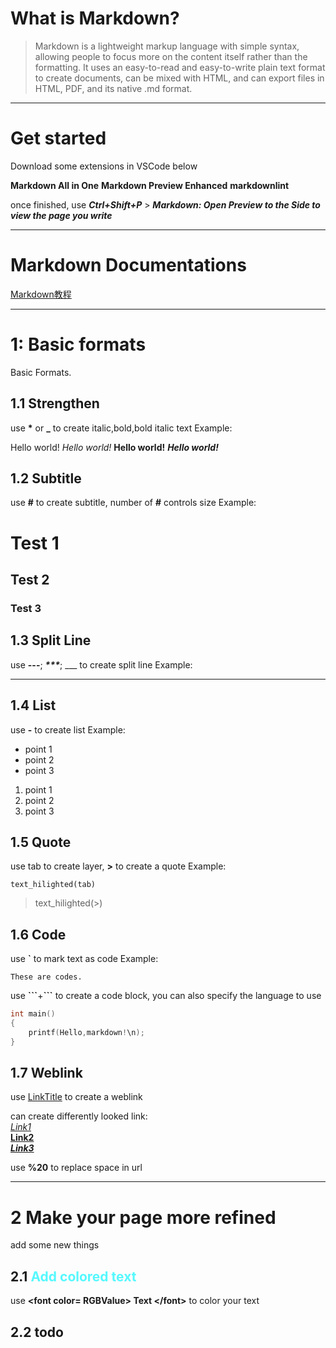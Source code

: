 # What is Markdown?  

> Markdown is a lightweight markup language with simple syntax, allowing people to focus more on the content itself rather than the formatting. It uses an easy-to-read and easy-to-write plain text format to create documents, can be mixed with HTML, and can export files in HTML, PDF, and its native .md format.

---

# Get started  

Download some extensions in VSCode below  

__Markdown All in One__
__Markdown Preview Enhanced__
__markdownlint__

once finished, use ___Ctrl+Shift+P___ > ___Markdown: Open Preview to the Side to view the page you write___

---

# Markdown Documentations  

[Markdown教程](https://markdown.com.cn/)

---

# 1: Basic formats  

Basic Formats.  

## 1.1  Strengthen

use __*__ or **_** to create italic,bold,bold italic text
Example:  

Hello world!
_Hello world!_
__Hello world!__
___Hello world!___

## 1.2  Subtitle

use __#__ to create subtitle, number of __#__ controls size
Example:  

# Test 1
## Test 2
### Test 3

## 1.3  Split Line

use __---__; ___***___; ___ to create split line
Example:

---

## 1.4  List

use __-__ to create list
Example:  

- point 1  
- point 2
- point 3

1. point 1  
2. point 2  
3. point 3

## 1.5  Quote

use tab to create layer, __>__ to create a quote
Example:

    text_hilighted(tab)

> text_hilighted(>)

## 1.6  Code

use __\`__ to mark text as code
Example:  

`These are codes.`

use __\`\`\`__+__\`\`\`__ to create a code block, you can also specify the language to use  

``` C
int main()
{
    printf(Hello,markdown!\n);
}
```

## 1.7  Weblink

use [LinkTitle](https://markdown.com.cn/basic-syntax/links.html "Comments") to create a weblink  

can create differently looked link:  
*[Link1](https://markdown.com.cn/basic-syntax/links.html "Comments")*  
**[Link2](https://markdown.com.cn/basic-syntax/links.html "Comments")**  
***[Link3](https://markdown.com.cn/basic-syntax/links.html "Comments")***  

use __%20__ to replace space in url  

---

# 2 Make your page more refined  

add some new things  

## 2.1  <font color= #55F8FF> Add colored text </font>  

use **\<font color= RGBValue> Text \</font>** to color your text

## 2.2  todo  
